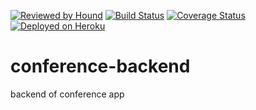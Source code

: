 [![Reviewed by Hound](https://img.shields.io/badge/ESLint%20Reviewed%20by%20-HoundCI-d16ef5)](https://houndci.com)
[![Build Status](https://travis-ci.com/dchima/conference-backend.svg?branch=develop)](https://travis-ci.com/dchima/conference-backend)
[![Coverage Status](https://coveralls.io/repos/github/dchima/conference-backend/badge.svg?branch=develop)](https://coveralls.io/github/dchima/conference-backend?branch=develop)
[![Deployed on Heroku](https://img.shields.io/badge/Deployed%20on-Heroku-purple)](https://conference-talks.herokuapp.com/api/talks)
# conference-backend
backend of conference app
